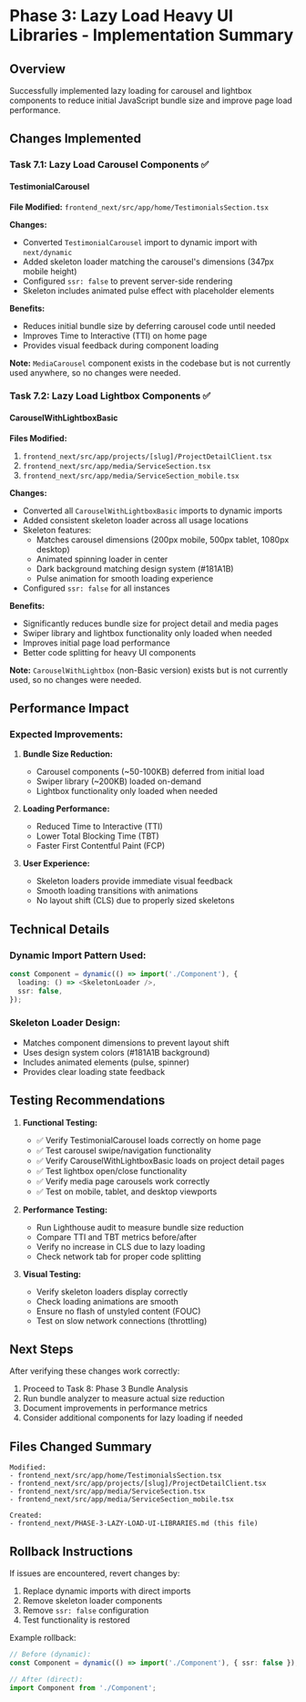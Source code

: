 # Phase 3: Lazy Load Heavy UI Libraries - Implementation Summary

## Overview
Successfully implemented lazy loading for carousel and lightbox components to reduce initial JavaScript bundle size and improve page load performance.

## Changes Implemented

### Task 7.1: Lazy Load Carousel Components ✅

#### TestimonialCarousel
**File Modified:** `frontend_next/src/app/home/TestimonialsSection.tsx`

**Changes:**
- Converted `TestimonialCarousel` import to dynamic import with `next/dynamic`
- Added skeleton loader matching the carousel's dimensions (347px mobile height)
- Configured `ssr: false` to prevent server-side rendering
- Skeleton includes animated pulse effect with placeholder elements

**Benefits:**
- Reduces initial bundle size by deferring carousel code until needed
- Improves Time to Interactive (TTI) on home page
- Provides visual feedback during component loading

**Note:** `MediaCarousel` component exists in the codebase but is not currently used anywhere, so no changes were needed.

### Task 7.2: Lazy Load Lightbox Components ✅

#### CarouselWithLightboxBasic
**Files Modified:**
1. `frontend_next/src/app/projects/[slug]/ProjectDetailClient.tsx`
2. `frontend_next/src/app/media/ServiceSection.tsx`
3. `frontend_next/src/app/media/ServiceSection_mobile.tsx`

**Changes:**
- Converted all `CarouselWithLightboxBasic` imports to dynamic imports
- Added consistent skeleton loader across all usage locations
- Skeleton features:
  - Matches carousel dimensions (200px mobile, 500px tablet, 1080px desktop)
  - Animated spinning loader in center
  - Dark background matching design system (#181A1B)
  - Pulse animation for smooth loading experience
- Configured `ssr: false` for all instances

**Benefits:**
- Significantly reduces bundle size for project detail and media pages
- Swiper library and lightbox functionality only loaded when needed
- Improves initial page load performance
- Better code splitting for heavy UI components

**Note:** `CarouselWithLightbox` (non-Basic version) exists but is not currently used, so no changes were needed.

## Performance Impact

### Expected Improvements:
1. **Bundle Size Reduction:**
   - Carousel components (~50-100KB) deferred from initial load
   - Swiper library (~200KB) loaded on-demand
   - Lightbox functionality only loaded when needed

2. **Loading Performance:**
   - Reduced Time to Interactive (TTI)
   - Lower Total Blocking Time (TBT)
   - Faster First Contentful Paint (FCP)

3. **User Experience:**
   - Skeleton loaders provide immediate visual feedback
   - Smooth loading transitions with animations
   - No layout shift (CLS) due to properly sized skeletons

## Technical Details

### Dynamic Import Pattern Used:
```typescript
const Component = dynamic(() => import('./Component'), {
  loading: () => <SkeletonLoader />,
  ssr: false,
});
```

### Skeleton Loader Design:
- Matches component dimensions to prevent layout shift
- Uses design system colors (#181A1B background)
- Includes animated elements (pulse, spinner)
- Provides clear loading state feedback

## Testing Recommendations

1. **Functional Testing:**
   - ✅ Verify TestimonialCarousel loads correctly on home page
   - ✅ Test carousel swipe/navigation functionality
   - ✅ Verify CarouselWithLightboxBasic loads on project detail pages
   - ✅ Test lightbox open/close functionality
   - ✅ Verify media page carousels work correctly
   - ✅ Test on mobile, tablet, and desktop viewports

2. **Performance Testing:**
   - Run Lighthouse audit to measure bundle size reduction
   - Compare TTI and TBT metrics before/after
   - Verify no increase in CLS due to lazy loading
   - Check network tab for proper code splitting

3. **Visual Testing:**
   - Verify skeleton loaders display correctly
   - Check loading animations are smooth
   - Ensure no flash of unstyled content (FOUC)
   - Test on slow network connections (throttling)

## Next Steps

After verifying these changes work correctly:
1. Proceed to Task 8: Phase 3 Bundle Analysis
2. Run bundle analyzer to measure actual size reduction
3. Document improvements in performance metrics
4. Consider additional components for lazy loading if needed

## Files Changed Summary

```
Modified:
- frontend_next/src/app/home/TestimonialsSection.tsx
- frontend_next/src/app/projects/[slug]/ProjectDetailClient.tsx
- frontend_next/src/app/media/ServiceSection.tsx
- frontend_next/src/app/media/ServiceSection_mobile.tsx

Created:
- frontend_next/PHASE-3-LAZY-LOAD-UI-LIBRARIES.md (this file)
```

## Rollback Instructions

If issues are encountered, revert changes by:
1. Replace dynamic imports with direct imports
2. Remove skeleton loader components
3. Remove `ssr: false` configuration
4. Test functionality is restored

Example rollback:
```typescript
// Before (dynamic):
const Component = dynamic(() => import('./Component'), { ssr: false });

// After (direct):
import Component from './Component';
```
